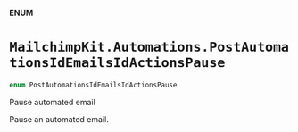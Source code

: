 **ENUM**

# `MailchimpKit.Automations.PostAutomationsIdEmailsIdActionsPause`

```swift
enum PostAutomationsIdEmailsIdActionsPause
```

Pause automated email

Pause an automated email.
